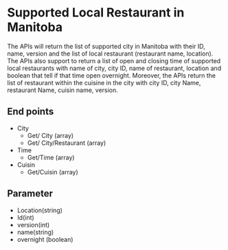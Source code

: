 # Supported Local Restaurant in Manitoba
The APIs will return the list of supported city in Manitoba with their ID, name, version and the list of local restaurant (restaurant name, location). The APIs also support to return a list of open and closing time of supported local restaurants with name of city, city ID, name of restaurant, location and boolean that tell if that time open overnight. Moreover, the APIs return the list of restaurant within the cuisine in the city with city ID, city Name, restaurant Name, cuisin name, version.

## End points
- City
  -  Get/ City (array)
  - Get/ City/Restaurant (array)
- Time
  - Get/Time (array)
- Cuisin 
  - Get/Cuisin (array)
  
## Parameter
- Location(string)
- Id(int)
- version(int)
- name(string)
- overnight (boolean)
